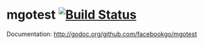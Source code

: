 mgotest [![Build Status](https://secure.travis-ci.org/facebookgo/mgotest.png)](http://travis-ci.org/facebookgo/mgotest)
=============

Documentation: http://godoc.org/github.com/facebookgo/mgotest

